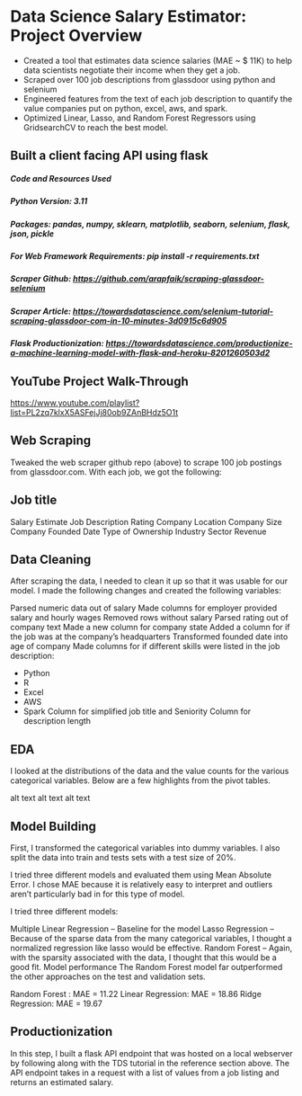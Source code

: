 # Data Science Salary Estimator: Project Overview
+ Created a tool that estimates data science salaries (MAE ~ $ 11K) to help data scientists negotiate their income when they get a job.
+ Scraped over 100 job descriptions from glassdoor using python and selenium
+ Engineered features from the text of each job description to quantify the value companies put on python, excel, aws, and spark.
+ Optimized Linear, Lasso, and Random Forest Regressors using GridsearchCV to reach the best model.
## Built a client facing API using flask
##### Code and Resources Used
##### Python Version: 3.11
##### Packages: pandas, numpy, sklearn, matplotlib, seaborn, selenium, flask, json, pickle
##### For Web Framework Requirements: pip install -r requirements.txt
##### Scraper Github: https://github.com/arapfaik/scraping-glassdoor-selenium
##### Scraper Article: https://towardsdatascience.com/selenium-tutorial-scraping-glassdoor-com-in-10-minutes-3d0915c6d905
##### Flask Productionization: https://towardsdatascience.com/productionize-a-machine-learning-model-with-flask-and-heroku-8201260503d2

## YouTube Project Walk-Through
https://www.youtube.com/playlist?list=PL2zq7klxX5ASFejJj80ob9ZAnBHdz5O1t

## Web Scraping
Tweaked the web scraper github repo (above) to scrape 100 job postings from glassdoor.com. With each job, we got the following:

## Job title
Salary Estimate
Job Description
Rating
Company
Location
Company Size
Company Founded Date
Type of Ownership
Industry
Sector
Revenue

## Data Cleaning
After scraping the data, I needed to clean it up so that it was usable for our model. I made the following changes and created the following variables:

Parsed numeric data out of salary
Made columns for employer provided salary and hourly wages
Removed rows without salary
Parsed rating out of company text
Made a new column for company state
Added a column for if the job was at the company’s headquarters
Transformed founded date into age of company
Made columns for if different skills were listed in the job description:
+ Python
+ R
+ Excel
+ AWS
+ Spark
Column for simplified job title and Seniority
Column for description length

## EDA
I looked at the distributions of the data and the value counts for the various categorical variables. Below are a few highlights from the pivot tables.

alt text alt text alt text

## Model Building
First, I transformed the categorical variables into dummy variables. I also split the data into train and tests sets with a test size of 20%.

I tried three different models and evaluated them using Mean Absolute Error. I chose MAE because it is relatively easy to interpret and outliers aren’t particularly bad in for this type of model.

I tried three different models:

Multiple Linear Regression – Baseline for the model
Lasso Regression – Because of the sparse data from the many categorical variables, I thought a normalized regression like lasso would be effective.
Random Forest – Again, with the sparsity associated with the data, I thought that this would be a good fit.
Model performance
The Random Forest model far outperformed the other approaches on the test and validation sets.

Random Forest : MAE = 11.22
Linear Regression: MAE = 18.86
Ridge Regression: MAE = 19.67
## Productionization
In this step, I built a flask API endpoint that was hosted on a local webserver by following along with the TDS tutorial in the reference section above. The API endpoint takes in a request with a list of values from a job listing and returns an estimated salary.
